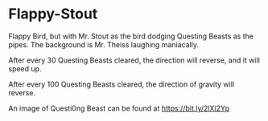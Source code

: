 # Flappy-Stout
Flappy Bird, but with Mr. Stout as the bird dodging Questing Beasts as the pipes. The background is Mr. Theiss laughing maniacally.

After every 30 Questing Beasts cleared, the direction will reverse, and it will speed up.

After every 100 Questing Beasts cleared, the direction of gravity will reverse.

An image of Questi0ng Beast can be found at https://bit.ly/2lXi2Yp
